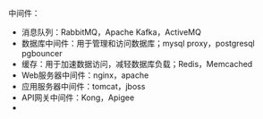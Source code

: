 中间件：
* 消息队列：RabbitMQ，Apache Kafka，ActiveMQ
* 数据库中间件：用于管理和访问数据库；mysql proxy，postgresql pgbouncer
* 缓存：用于加速数据访问，减轻数据库负载；Redis，Memcached
* Web服务器中间件：nginx，apache
* 应用服务器中间件：tomcat，jboss
* API网关中间件：Kong，Apigee
* 